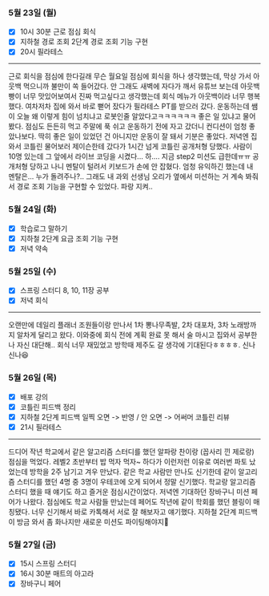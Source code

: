 ### 5월 23일 (월)
- [x] 10시 30분 근로 점심 회식
- [x] 지하철 경로 조회 2단계 경로 조회 기능 구현
- [x] 20시 필라테스
---
근로 회식을 점심에 한다길래 무슨 월요일 점심에 회식을 하나 생각했는데, 막상 가서 아웃백 먹으니까 불만이 쏙 들어갔다.
안 그래도 새벽에 자다가 깨서 유튜브 보는데 아웃백 빵이 너무 맛있어보여서 진짜 먹고싶다고 생각했는데 회식 메뉴가 아웃백이라 너무 행복했다.
여차저차 집에 와서 바로 뻗어 잤다가 필라테스 PT를 받으러 갔다. 운동하는데 쌤이 오늘 왜 이렇게 힘이 넘치냐고 로봇인줄 알았다고ㅋㅋㅋㅋㅋㅋ 좋은 일 있냐고 물어봤다.
점심도 든든히 먹고 주말에 푹 쉬고 운동하기 전에 자고 갔더니 컨디션이 엄청 좋았나보다. 딱히 좋은 일이 있었던 건 아니지만 운동이 잘 돼서 기분은 좋았다.
저녁엔 집와서 코틀린 물어보러 제이슨한테 갔다가 1시간 넘게 코틀린 공개처형 당했다. 사람이 10명 있는데 그 앞에서 라이브 코딩을 시켰다... 하....
지금 step2 미션도 급한데ㅠㅠ 공개처형 당하고 나니 멘탈이 털려서 키보드가 손에 안 잡혔다. 엄청 유익하긴 했는데 내 멘탈은... 누가 돌려주나?..
그래도 내 과외 선생님 오리가 옆에서 미션하는 거 계속 봐줘서 경로 조회 기능을 구현할 수 있었다. 파랑 지켜..

### 5월 24일 (화)
- [x] 학습로그 말하기
- [x] 지하철 2단계 요금 조회 기능 구현
- [x] 저녁 약속

### 5월 25일 (수)
- [x] 스프링 스터디 8, 10, 11장 공부
- [x] 저녁 회식
---
오랜만에 데일리 플래너 조원들이랑 만나서 1차 뽕나무족발, 2차 대포차, 3차 노래방까지 알차게 달리고 왔다.
이와중에 회식 전에 계획 완료 못 해서 술 마시고 집와서 공부한 나 자신 대단해..
회식 너무 재밌었고 방학때 제주도 갈 생각에 기대된다ㅎㅎㅎㅎ. 신나신나😆

### 5월 26일 (목)
- [x] 배포 강의
- [x] 코틀린 피드백 정리
- [x] 지하철 2단계 피드백 일찍 오면 -> 반영 / 안 오면 -> 어써머 코틀린 리뷰
- [x] 21시 필라테스
---
드디어 작년 학교에서 같은 알고리즘 스터디를 했던 알파랑 찬이랑 (꼽사리 낀 제로랑) 점심을 먹었다. 레벨2 초반부터 밥 먹자 먹자~ 하다가 이런저런 이유로 여러번 파토 났었는데 방학을 2주 남기고 겨우 만났다.
같은 학교 사람만 만나도 신기한데 같이 알고리즘 스터디를 했던 4명 중 3명이 우테코에 오게 되어서 정말 신기했다. 학교랑 알고리즘 스터디 했을 때 얘기도 하고 즐거운 점심시간이었다.
저녁엔 기대하던 장바구니 미션 페어가 나왔다. 점심에도 학교 사람들 만났는데 페어도 작년에 같이 학회를 했던 블링이 매칭됐다. 너무 신기해서 바로 카톡해서 서로 잘 해보자고 얘기했다.
지하철 2단계 피드백이 방금 와서 좀 화나지만 새로운 미션도 파이팅해야지💪

### 5월 27일 (금)
- [x] 15시 스프링 스터디
- [x] 16시 30분 매트의 아고라
- [x] 장바구니 페어
